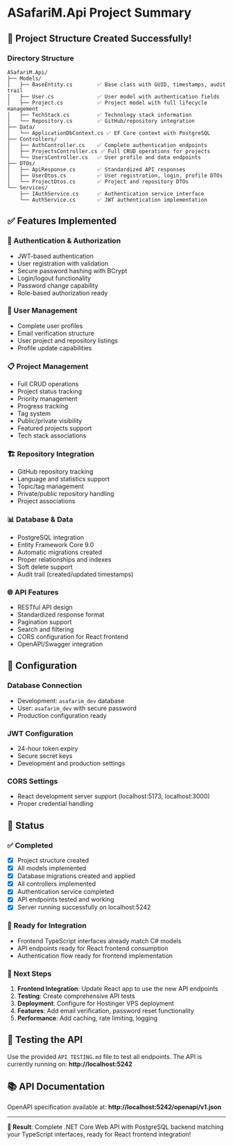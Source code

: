 # ASafariM.Api Project Summary

## 🎉 Project Structure Created Successfully!

### Directory Structure
```
ASafariM.Api/
├── Models/
│   ├── BaseEntity.cs        ✅ Base class with GUID, timestamps, audit trail
│   ├── User.cs              ✅ User model with authentication fields
│   ├── Project.cs           ✅ Project model with full lifecycle management
│   ├── TechStack.cs         ✅ Technology stack information
│   └── Repository.cs        ✅ GitHub/repository integration
├── Data/
│   └── ApplicationDbContext.cs ✅ EF Core context with PostgreSQL
├── Controllers/
│   ├── AuthController.cs    ✅ Complete authentication endpoints
│   ├── ProjectsController.cs ✅ Full CRUD operations for projects
│   └── UsersController.cs   ✅ User profile and data endpoints
├── DTOs/
│   ├── ApiResponse.cs       ✅ Standardized API responses
│   ├── UserDtos.cs          ✅ User registration, login, profile DTOs
│   └── ProjectDtos.cs       ✅ Project and repository DTOs
└── Services/
    ├── IAuthService.cs      ✅ Authentication service interface
    └── AuthService.cs       ✅ JWT authentication implementation
```

## ✅ Features Implemented

### 🔐 Authentication & Authorization
- JWT-based authentication
- User registration with validation
- Secure password hashing with BCrypt
- Login/logout functionality
- Password change capability
- Role-based authorization ready

### 👤 User Management
- Complete user profiles
- Email verification structure
- User project and repository listings
- Profile update capabilities

### 📋 Project Management
- Full CRUD operations
- Project status tracking
- Priority management
- Progress tracking
- Tag system
- Public/private visibility
- Featured projects support
- Tech stack associations

### 🏗️ Repository Integration
- GitHub repository tracking
- Language and statistics support
- Topic/tag management
- Private/public repository handling
- Project associations

### 📊 Database & Data
- PostgreSQL integration
- Entity Framework Core 9.0
- Automatic migrations created
- Proper relationships and indexes
- Soft delete support
- Audit trail (created/updated timestamps)

### 🌐 API Features
- RESTful API design
- Standardized response format
- Pagination support
- Search and filtering
- CORS configuration for React frontend
- OpenAPI/Swagger integration

## 🔧 Configuration

### Database Connection
- Development: `asafarim_dev` database
- User: `asafarim_dev` with secure password
- Production configuration ready

### JWT Configuration
- 24-hour token expiry
- Secure secret keys
- Development and production settings

### CORS Settings
- React development server support (localhost:5173, localhost:3000)
- Proper credential handling

## 🚀 Status

### ✅ Completed
- [x] Project structure created
- [x] All models implemented
- [x] Database migrations created and applied
- [x] All controllers implemented
- [x] Authentication service completed
- [x] API endpoints tested and working
- [x] Server running successfully on localhost:5242

### 🔄 Ready for Integration
- Frontend TypeScript interfaces already match C# models
- API endpoints ready for React frontend consumption
- Authentication flow ready for frontend implementation

### 📝 Next Steps
1. **Frontend Integration**: Update React app to use the new API endpoints
2. **Testing**: Create comprehensive API tests
3. **Deployment**: Configure for Hostinger VPS deployment
4. **Features**: Add email verification, password reset functionality
5. **Performance**: Add caching, rate limiting, logging

## 🧪 Testing the API
Use the provided `API_TESTING.md` file to test all endpoints. The API is currently running on:
**http://localhost:5242**

## 📚 API Documentation
OpenAPI specification available at:
**http://localhost:5242/openapi/v1.json**

---

**🎯 Result**: Complete .NET Core Web API with PostgreSQL backend matching your TypeScript interfaces, ready for React frontend integration!
